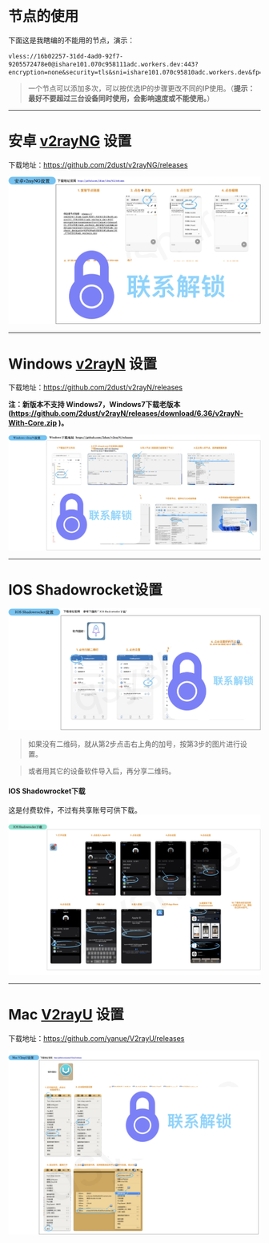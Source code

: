 # 节点的使用
下面这是我瞎编的不能用的节点，演示：
```
vless://16b02257-31dd-4ad0-92f7-9205572478e0@ishare101.070c958111adc.workers.dev:443?encryption=none&security=tls&sni=ishare101.070c95810adc.workers.dev&fp=randomized&type=ws&host=ishare101.070c95810adc.workers.dev&path=%2F%3Fed%3D2048#ishare101.070c95810adc.workers.dev

```
> 一个节点可以添加多次，可以按优选IP的步骤更改不同的IP使用。（**提示：最好不要超过三台设备同时使用，会影响速度或不能使用。**）
-------

# 安卓 [v2rayNG](https://github.com/2dust/v2rayNG/releases) 设置 
下载地址：https://github.com/2dust/v2rayNG/releases

[![](media/17205251445788.jpg)](https://www.facebook.com/aifenxiang.qsy?mibextid=LQQJ4d)


-------

# Windows [v2rayN](https://github.com/2dust/v2rayN/releases) 设置
下载地址：https://github.com/2dust/v2rayN/releases

<b>注：新版本不支持 Windows7，Windows7下载老版本(https://github.com/2dust/v2rayN/releases/download/6.36/v2rayN-With-Core.zip )。</b>

[![](media/17205259972057.jpg)](https://www.facebook.com/aifenxiang.qsy?mibextid=LQQJ4d)

-------
# IOS Shadowrocket设置
[![](media/17205259512168.jpg)](https://www.facebook.com/aifenxiang.qsy?mibextid=LQQJ4d)

> 如果没有二维码，就从第2步点击右上角的加号，按第3步的图片进行设置。

> 或者用其它的设备软件导入后，再分享二维码。

#### **IOS Shadowrocket下载** <!-- {docsify-ignore} -->
这是付费软件，不过有共享账号可供下载。
![](media/17188071864100.jpg)

-------
# Mac [V2rayU](https://github.com/yanue/V2rayU/releases) 设置
下载地址：https://github.com/yanue/V2rayU/releases

[![](media/17205258941630.jpg)](https://www.facebook.com/aifenxiang.qsy?mibextid=LQQJ4d)


